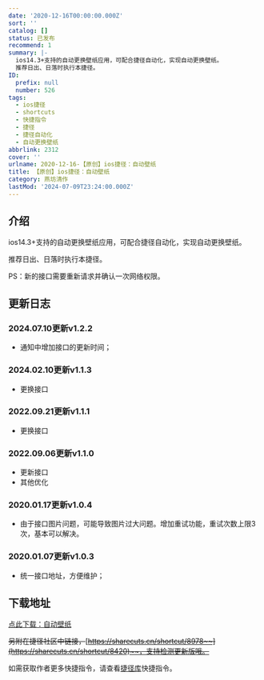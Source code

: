 ```yaml
---
date: '2020-12-16T00:00:00.000Z'
sort: ''
catalog: []
status: 已发布
recommend: 1
summary: |-
  ios14.3+支持的自动更换壁纸应用，可配合捷径自动化，实现自动更换壁纸。
  推荐日出、日落时执行本捷径。
ID:
  prefix: null
  number: 526
tags:
  - ios捷径
  - shortcuts
  - 快捷指令
  - 捷径
  - 捷径自动化
  - 自动更换壁纸
abbrlink: 2312
cover: ''
urlname: 2020-12-16-【原创】ios捷径：自动壁纸
title: 【原创】ios捷径：自动壁纸
category: 燕坊清作
lastMod: '2024-07-09T23:24:00.000Z'
---
```


## 介绍


ios14.3+支持的自动更换壁纸应用，可配合捷径自动化，实现自动更换壁纸。


推荐日出、日落时执行本捷径。


PS：新的接口需要重新请求并确认一次网络权限。


## 更新日志


### 2024.07.10更新v1.2.2

- 通知中增加接口的更新时间；

### 2024.02.10更新v1.1.3

- 更换接口

### 2022.09.21更新v1.1.1

- 更换接口

### 2022.09.06更新v1.1.0

- 更新接口
- 其他优化

### 2020.01.17更新v1.0.4

- 由于接口图片问题，可能导致图片过大问题。增加重试功能，重试次数上限3次，基本可以解决。

### 2020.01.07更新v1.0.3

- 统一接口地址，方便维护；

## 下载地址


[点此下载：自动壁纸](https://www.icloud.com/shortcuts/1ed738b6f34043688f6f5227a4d047a2)


~~另附在捷径社区中链接，~~[~~https://sharecuts.cn/shortcut/8978~~](https://sharecuts.cn/shortcut/8420)~~，支持检测更新版哦。~~


如需获取作者更多快捷指令，请查看[捷径库](https://www.bmqy.net/2342.html)快捷指令。


